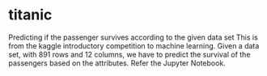 # titanic
Predicting if the passenger survives according to the given data set
This is from the kaggle introductory competition to machine learning. Given a data set, with 891 rows and 12 columns, we have to predict the survival of the passengers based on the attributes. Refer the Jupyter Notebook.
